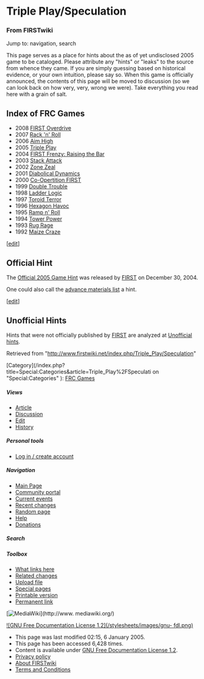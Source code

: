 # Triple Play/Speculation

### From FIRSTwiki

Jump to: navigation, search

This page serves as a place for hints about the as of yet undisclosed 2005
game to be cataloged. Please attribute any "hints" or "leaks" to the source
from whence they came. If you are simply guessing based on historical
evidence, or your own intuition, please say so. When this game is officially
announced, the contents of this page will be moved to discussion (so we can
look back on how very, very, wrong we were). Take everything you read here
with a grain of salt.

Index of FRC Games  
---  
  
  * 2008 [FIRST Overdrive](/index.php/FIRST_Overdrive "FIRST Overdrive" )
  * 2007 [Rack 'n' Roll](/index.php/Rack_%27n%27_Roll "Rack 'n' Roll" )
  * 2006 [Aim High](/index.php/Aim_High "Aim High" )
  * 2005 [Triple Play](/index.php/Triple_Play "Triple Play" )
  * 2004 [FIRST Frenzy: Raising the Bar](/index.php/FIRST_Frenzy:_Raising_the_Bar "FIRST Frenzy: Raising the Bar" )
  * 2003 [Stack Attack](/index.php/Stack_Attack "Stack Attack" )
  * 2002 [Zone Zeal](/index.php/Zone_Zeal "Zone Zeal" )
  * 2001 [Diabolical Dynamics](/index.php/Diabolical_Dynamics "Diabolical Dynamics" )
  * 2000 [Co-Opertition FIRST](/index.php/Co-Opertition_FIRST "Co-Opertition FIRST" )
  * 1999 [Double Trouble](/index.php/Double_Trouble "Double Trouble" )
  * 1998 [Ladder Logic](/index.php/Ladder_Logic "Ladder Logic" )
  * 1997 [Toroid Terror](/index.php/Toroid_Terror "Toroid Terror" )
  * 1996 [Hexagon Havoc](/index.php/Hexagon_Havoc "Hexagon Havoc" )
  * 1995 [Ramp n' Roll](/index.php/Ramp_n%27_Roll "Ramp n' Roll" )
  * 1994 [Tower Power](/index.php/Tower_Power "Tower Power" )
  * 1993 [Rug Rage](/index.php/Rug_Rage "Rug Rage" )
  * 1992 [Maize Craze](/index.php/Maize_Craze "Maize Craze" )  
  
  

[[edit](/index.php?title=Triple_Play/Speculation&action=edit&section=1 "Edit
section: Official Hint" )]

##  Official Hint

The [Official 2005 Game Hint](/index.php/Official_2005_Game_Hint "Official
2005 Game Hint" ) was released by [FIRST](/index.php/FIRST "FIRST" ) on
December 30, 2004.

One could also call the [advance materials
list](/index.php/2005_materials_list "2005 materials list" ) a hint.

[[edit](/index.php?title=Triple_Play/Speculation&action=edit&section=2 "Edit
section: Unofficial Hints" )]

##  Unofficial Hints

Hints that were not officially published by [FIRST](/index.php/FIRST "FIRST" )
are analyzed at [Unofficial
hints](/index.php/Untitled_2005_game/Unofficial_hints "Untitled 2005
game/Unofficial hints" ).

Retrieved from "<http://www.firstwiki.net/index.php/Triple_Play/Speculation>"

[Category](/index.php?title=Special:Categories&article=Triple_Play%2FSpeculati
on "Special:Categories" ): [FRC Games](/index.php/Category:FRC_Games
"Category:FRC Games" )

##### Views

  * [Article](/index.php/Triple_Play/Speculation)
  * [Discussion](/index.php/Talk:Triple_Play/Speculation)
  * [Edit](/index.php?title=Triple_Play/Speculation&action=edit)
  * [History](/index.php?title=Triple_Play/Speculation&action=history)

##### Personal tools

  * [Log in / create account](/index.php?title=Special:Userlogin&returnto=Triple_Play/Speculation)

[](/index.php/Main_Page "Main Page" )

##### Navigation

  * [Main Page](/index.php/Main_Page)
  * [Community portal](/index.php/FIRSTwiki:Community_portal)
  * [Current events](/index.php/Current_events)
  * [Recent changes](/index.php/Special:Recentchanges)
  * [Random page](/index.php/Special:Random)
  * [Help](/index.php/Help:Contents)
  * [Donations](/index.php/FIRSTwiki:Site_support)

##### Search



##### Toolbox

  * [What links here](/index.php/Special:Whatlinkshere/Triple_Play/Speculation)
  * [Related changes](/index.php/Special:Recentchangeslinked/Triple_Play/Speculation)
  * [Upload file](/index.php/Special:Upload)
  * [Special pages](/index.php/Special:Specialpages)
  * [Printable version](/index.php?title=Triple_Play/Speculation&printable=yes)
  * [Permanent link](/index.php?title=Triple_Play/Speculation&oldid=39760)

[![MediaWiki](/skins/common/images/poweredby_mediawiki_88x31.png)](http://www.
mediawiki.org/)

[![GNU Free Documentation License 1.2](/stylesheets/images/gnu-
fdl.png)](http://www.gnu.org/copyleft/fdl.html)

  * This page was last modified 02:15, 6 January 2005.
  * This page has been accessed 6,428 times.
  * Content is available under [GNU Free Documentation License 1.2](http://www.gnu.org/copyleft/fdl.html "http://www.gnu.org/copyleft/fdl.html" ).
  * [Privacy policy](/index.php/FIRSTwiki:Privacy_policy "FIRSTwiki:Privacy policy" )
  * [About FIRSTwiki](/index.php/FIRSTwiki:About "FIRSTwiki:About" )
  * [Terms and Conditions](/index.php/FIRSTwiki:Terms_and_conditions "FIRSTwiki:Terms and conditions" )

